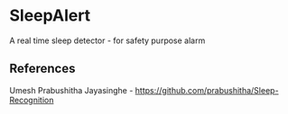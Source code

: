 # SleepAlert
A real time sleep detector - for safety purpose alarm


## References
Umesh Prabushitha Jayasinghe - https://github.com/prabushitha/Sleep-Recognition
